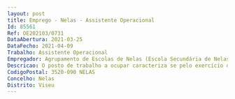```yaml
--- 
layout: post
title: Emprego - Nelas - Assistente Operacional
Id: 85561
Ref: OE202103/0731
DataAbertura: 2021-03-25
DataFecho: 2021-04-09
Trabalho: Assistente Operacional
Empregador: Agrupamento de Escolas de Nelas (Escola Secundária de Nelas - Sede)
Descricao: O posto de trabalho a ocupar caracteriza se pelo exercício de funções na categoria de assistente operacional, tal como descrito no perfil de competências no Anexo referido no n.º 2 do artigo 88.º da LTFP, e de acordo com as atividades inerentes às de auxiliar de ação educativa.
CodigoPostal: 3520-090 NELAS
Concelho: Nelas
Distrito: Viseu
--- 
```

